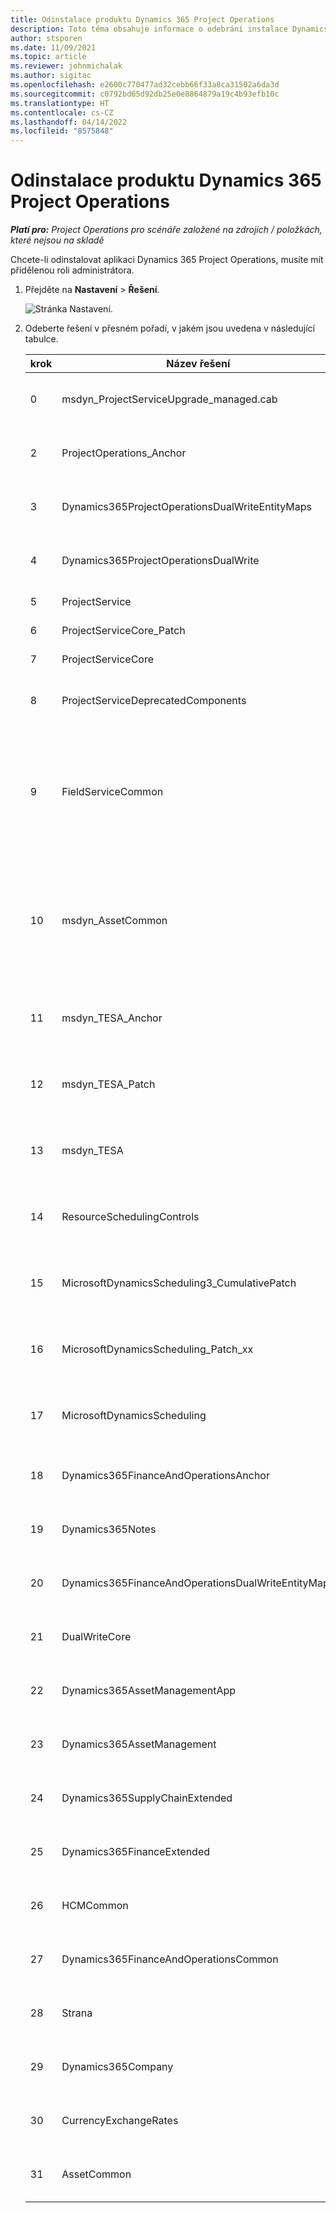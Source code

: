 ```yaml
---
title: Odinstalace produktu Dynamics 365 Project Operations
description: Toto téma obsahuje informace o odebrání instalace Dynamics 365 Project Operations.
author: stsporen
ms.date: 11/09/2021
ms.topic: article
ms.reviewer: johnmichalak
ms.author: sigitac
ms.openlocfilehash: e2600c770477ad32cebb66f33a8ca31502a6da3d
ms.sourcegitcommit: c0792bd65d92db25e0e8864879a19c4b93efb10c
ms.translationtype: HT
ms.contentlocale: cs-CZ
ms.lasthandoff: 04/14/2022
ms.locfileid: "8575848"
---
```

# <a name="uninstall-dynamics-365-project-operations"></a>Odinstalace produktu Dynamics 365 Project Operations 

_**Platí pro:** Project Operations pro scénáře založené na zdrojích / položkách, které nejsou na skladě_

Chcete-li odinstalovat aplikaci Dynamics 365 Project Operations, musíte mít přidělenou roli administrátora.

1. Přejděte na **Nastavení** > **Řešení**.

    ![Stránka Nastavení.](./media/uninstall-proj-ops-solutions.png)
  
2. Odeberte řešení v přesném pořadí, v jakém jsou uvedena v následující tabulce. 

    | krok | Název   řešení                                    | Poznámka                                                                                         |
    |------|----------------------------------------------------|----------------------------------------------------------------------------------------------|
    | 0 | msdyn_ProjectServiceUpgrade_managed.cab            | Pokud není nalezeno, toto řešení přeskočte.                                                            |
    | 2 | ProjectOperations_Anchor                           | Pokud není nalezeno, toto řešení přeskočte.                                                            |
    | 3 | Dynamics365ProjectOperationsDualWriteEntityMaps    | Pokud není nalezeno, toto řešení přeskočte.                                                            |
    | 4 | Dynamics365ProjectOperationsDualWrite              | Pokud není nalezeno, toto řešení přeskočte.                                                            |
    | 5 | ProjectService                                     | Žádné další poznámky.                                                                         |
    | 6 | ProjectServiceCore_Patch                           | Žádné další poznámky.                                                                         |
    | 7 | ProjectServiceCore                                 | Žádné další poznámky.                                                                         |
    | 8 | ProjectServiceDeprecatedComponents                 | Pokud není nalezeno, toto řešení přeskočte.                                                            |
    | 9 | FieldServiceCommon                                 | Vyžadováno pro dvojí zápis s Dynamics 365 Finance nebo Dynamics 365 Supply Chain Management.   |
    | 10 | msdyn_AssetCommon                                  | Vyžadováno pro dvojí zápis s Dynamics 365 Finance nebo Dynamics 365 Supply Chain Management.   |
    | 11 | msdyn_TESA_Anchor                                  | Požadováno pro Dynamics 365 Field Service.                                                     |
    | 12 | msdyn_TESA_Patch                                   | Požadováno pro Dynamics 365 Field Service.                                                     |
    | 13 | msdyn_TESA                                         | Požadováno pro Dynamics 365 Field Service.                                                     |
    | 14 | ResourceSchedulingControls                         | Požadováno pro Dynamics 365 Field Service.                                                     |
    | 15 | MicrosoftDynamicsScheduling3_CumulativePatch       | Požadováno pro Dynamics 365 Field Service.                                                     |
    | 16 | MicrosoftDynamicsScheduling_Patch_xx               | Požadováno pro Dynamics 365 Field Service.                                                     |
    | 17 | MicrosoftDynamicsScheduling                        | Požadováno pro Dynamics 365 Field Service.                                                     |
    | 18 | Dynamics365FinanceAndOperationsAnchor              | Pokud není nalezeno, toto řešení přeskočte.                                                            |
    | 19 | Dynamics365Notes                                   | Pokud není nalezeno, toto řešení přeskočte.                                                            |
    | 20 | Dynamics365FinanceAndOperationsDualWriteEntityMaps | Pokud není nalezeno, toto řešení přeskočte.                                                            |
    | 21 | DualWriteCore                                      | Pokud není nalezeno, toto řešení přeskočte.                                                            |
    | 22 | Dynamics365AssetManagementApp                      | Pokud není nalezeno, toto řešení přeskočte.                                                            |
    | 23 | Dynamics365AssetManagement                         | Pokud není nalezeno, toto řešení přeskočte.                                                            |
    | 24 | Dynamics365SupplyChainExtended                     | Pokud není nalezeno, toto řešení přeskočte.                                                            |
    | 25 | Dynamics365FinanceExtended                         | Pokud není nalezeno, toto řešení přeskočte.                                                            |
    | 26 | HCMCommon                                          | Pokud není nalezeno, toto řešení přeskočte.                                                            |
    | 27 | Dynamics365FinanceAndOperationsCommon              | Pokud není nalezeno, toto řešení přeskočte.                                                            |
    | 28 | Strana                                              | Pokud není nalezeno, toto řešení přeskočte.                                                            |
    | 29 | Dynamics365Company                                 | Pokud není nalezeno, toto řešení přeskočte.                                                            |
    | 30 | CurrencyExchangeRates                              | Pokud není nalezeno, toto řešení přeskočte.                                                            |
    | 31 | AssetCommon                                        | Pokud není nalezeno, toto řešení přeskočte.                                                            |
